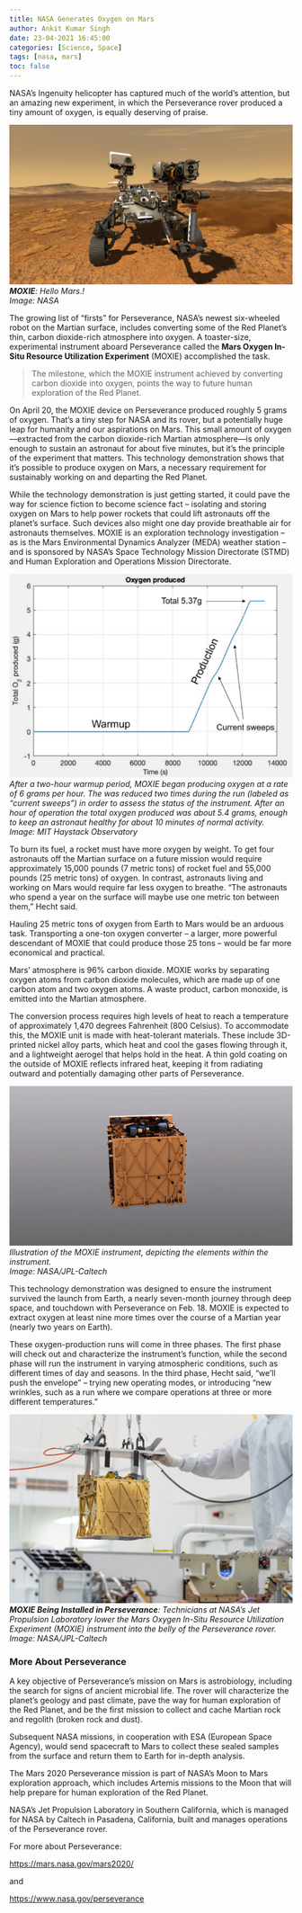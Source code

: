 ```yaml
---
title: NASA Generates Oxygen on Mars
author: Ankit Kumar Singh
date: 23-04-2021 16:45:00
categories: [Science, Space]
tags: [nasa, mars]
toc: false
---
```


NASA’s Ingenuity helicopter has captured much of the world’s attention, but an amazing new experiment, in which the Perseverance rover produced a tiny amount of oxygen, is equally deserving of praise.

![Life on Mars concept](/assets/img/nasawater/moxie.jpg)
_**MOXIE**: Hello Mars.! <br> Image: NASA_

The growing list of “firsts” for Perseverance, NASA’s newest six-wheeled robot on the Martian surface, includes converting some of the Red Planet’s thin, carbon dioxide-rich atmosphere into oxygen. A toaster-size, experimental instrument aboard Perseverance called the **Mars Oxygen In-Situ Resource Utilization Experiment** (MOXIE) accomplished the task. 

> The milestone, which the MOXIE instrument achieved by converting carbon dioxide into oxygen, points the way to future human exploration of the Red Planet.

On April 20, the MOXIE device on Perseverance produced roughly 5 grams of oxygen. That’s a tiny step for NASA and its rover, but a potentially huge leap for humanity and our aspirations on Mars. This small amount of oxygen—extracted from the carbon dioxide-rich Martian atmosphere—is only enough to sustain an astronaut for about five minutes, but it’s the principle of the experiment that matters. This technology demonstration shows that it’s possible to produce oxygen on Mars, a necessary requirement for sustainably working on and departing the Red Planet.

While the technology demonstration is just getting started, it could pave the way for science fiction to become science fact – isolating and storing oxygen on Mars to help power rockets that could lift astronauts off the planet’s surface. Such devices also might one day provide breathable air for astronauts themselves. MOXIE is an exploration technology investigation – as is the Mars Environmental Dynamics Analyzer (MEDA) weather station – and is sponsored by NASA’s Space Technology Mission Directorate (STMD) and Human Exploration and Operations Mission Directorate.

![Oxygen Produced](/assets/img/nasawater/oxygen_produced.jpeg)
_After a two-hour warmup period, MOXIE began producing oxygen at a rate of 6 grams per hour. The was reduced two times during the run (labeled as “current sweeps”) in order to assess the status of the instrument. After an hour of operation the total oxygen produced was about 5.4 grams, enough to keep an astronaut healthy for about 10 minutes of normal activity.<br> Image: MIT Haystack Observatory_

To burn its fuel, a rocket must have more oxygen by weight. To get four astronauts off the Martian surface on a future mission would require approximately 15,000 pounds (7 metric tons) of rocket fuel and 55,000 pounds (25 metric tons) of oxygen. In contrast, astronauts living and working on Mars would require far less oxygen to breathe. “The astronauts who spend a year on the surface will maybe use one metric ton between them,” Hecht said.

Hauling 25 metric tons of oxygen from Earth to Mars would be an arduous task. Transporting a one-ton oxygen converter – a larger, more powerful descendant of MOXIE that could produce those 25 tons – would be far more economical and practical.

Mars’ atmosphere is 96% carbon dioxide. MOXIE works by separating oxygen atoms from carbon dioxide molecules, which are made up of one carbon atom and two oxygen atoms. A waste product, carbon monoxide, is emitted into the Martian atmosphere.

The conversion process requires high levels of heat to reach a temperature of approximately 1,470 degrees Fahrenheit (800 Celsius). To accommodate this, the MOXIE unit is made with heat-tolerant materials. These include 3D-printed nickel alloy parts, which heat and cool the gases flowing through it, and a lightweight aerogel that helps hold in the heat. A thin gold coating on the outside of MOXIE reflects infrared heat, keeping it from radiating outward and potentially damaging other parts of Perseverance.

![MOXIE Animation](/assets/img/nasawater/moxie.gif)
_Illustration of the MOXIE instrument, depicting the elements within the instrument. <br> Image: NASA/JPL-Caltech_

This technology demonstration was designed to ensure the instrument survived the launch from Earth, a nearly seven-month journey through deep space, and touchdown with Perseverance on Feb. 18. MOXIE is expected to extract oxygen at least nine more times over the course of a Martian year (nearly two years on Earth).

These oxygen-production runs will come in three phases. The first phase will check out and characterize the instrument’s function, while the second phase will run the instrument in varying atmospheric conditions, such as different times of day and seasons. In the third phase, Hecht said, “we’ll push the envelope” – trying new operating modes, or introducing “new wrinkles, such as a run where we compare operations at three or more different temperatures.”

![MOXIE Installation](/assets/img/nasawater/moxie_installation.jpg)
_**MOXIE Being Installed in Perseverance**: Technicians at NASA’s Jet Propulsion Laboratory lower the Mars Oxygen In-Situ Resource Utilization Experiment (MOXIE) instrument into the belly of the Perseverance rover.<br> Image: NASA/JPL-Caltech_

### More About Perseverance

A key objective of Perseverance’s mission on Mars is astrobiology, including the search for signs of ancient microbial life. The rover will characterize the planet’s geology and past climate, pave the way for human exploration of the Red Planet, and be the first mission to collect and cache Martian rock and regolith (broken rock and dust).

Subsequent NASA missions, in cooperation with ESA (European Space Agency), would send spacecraft to Mars to collect these sealed samples from the surface and return them to Earth for in-depth analysis.

The Mars 2020 Perseverance mission is part of NASA’s Moon to Mars exploration approach, which includes Artemis missions to the Moon that will help prepare for human exploration of the Red Planet.

NASA’s Jet Propulsion Laboratory in Southern California, which is managed for NASA by Caltech in Pasadena, California, built and manages operations of the Perseverance rover.

For more about Perseverance:

<https://mars.nasa.gov/mars2020/>

and

<https://www.nasa.gov/perseverance>